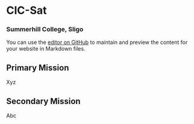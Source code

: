 # CIC-Sat
### Summerhill College, Sligo

You can use the [editor on GitHub](https://github.com/jham3141/CIC-Sat/edit/gh-pages/index.md) to maintain and preview the content for your website in Markdown files.

## Primary Mission
Xyz

## Secondary Mission
Abc
